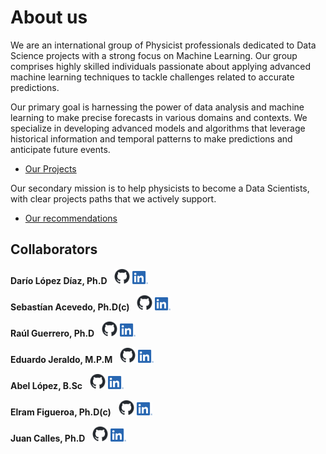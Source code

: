 <!-- ---
layout: default
--- -->

<!-- Comentarios -->


<!-- Text can be **bold**, _italic_, or ~~strikethrough~~. -->
<!-- [Link to another page](./another-page.html). -->
<!-- There should be whitespace between paragraphs. -->

<!-- # Header 1 -->
<!-- ## Header 2 -->

<!-- 
     > This is a blockquote following a header.
     >
     > When something is important enough, you do it even if the odds are not in your favor.
-->

<!--  #### Header 4 

  *   This is an unordered list following a header.
  *   This is an unordered list following a header.
  *   This is an unordered list following a header.

  ##### Header 5

  1.  This is an ordered list following a header.
  2.  This is an ordered list following a header.
  3.  This is an ordered list following a header.

  ###### Header 6

| head1        | head two          | three |
|:-------------|:------------------|:------|
| ok           | good swedish fish | nice  |
| out of stock | good and plenty   | nice  |
| ok           | good `oreos`      | hmm   |
| ok           | good `zoute` drop | yumm  |

  ### There's a horizontal rule below this.

  * * *

  ### Here is an unordered list:

  *   Item foo
  *   Item bar
  *   Item baz
  *   Item zip

  ### And an ordered list:

  1.  Item one
  1.  Item two
  1.  Item three
  1.  Item four

  ### And a nested list:

- level 1 item
  - level 2 item
  - level 2 item
    - level 3 item
    - level 3 item
- level 1 item
  - level 2 item
  - level 2 item
  - level 2 item
- level 1 item
  - level 2 item
  - level 2 item
- level 1 item

### Small image

![Octocat](https://github.githubassets.com/images/icons/emoji/octocat.png)

### Large image

![Branching](https://guides.github.com/activities/hello-world/branching.png)


### Definition lists can be used with HTML syntax.

<dl>
<dt>Name</dt>
<dd>Godzilla</dd>
<dt>Born</dt>
<dd>1952</dd>
<dt>Birthplace</dt>
<dd>Japan</dd>
<dt>Color</dt>
<dd>Green</dd>
</dl>

```
Long, single-line code blocks should not wrap. They should horizontally scroll if they are too long. This line should be long enough to demonstrate this.
```

```
The final element.
```
--> 

# About us

We are an international group of Physicist professionals dedicated to Data Science projects with a strong focus on Machine Learning. Our group comprises highly skilled individuals passionate about applying advanced machine learning techniques to tackle challenges related to accurate predictions.

Our primary goal is harnessing the power of data analysis and machine learning to make precise forecasts in various domains and contexts. We specialize in developing advanced models and algorithms that leverage historical information and temporal patterns to make predictions and anticipate future events.
* [Our Projects](https://phydata.github.io/projects)  

Our secondary mission is to help physicists to become a Data Scientists, with clear projects paths that we actively support.          
* [Our recommendations](https://phydata.github.io/become)

## Collaborators

**Darío López Díaz, Ph.D** &nbsp; [<img src="github-mark.png" alt="drawing" width="25"/>](https://dariolopezd.github.io/) [<img src="LinkLOGO.png" alt="drawing" width="25"/>](https://www.linkedin.com/in/dar%C3%ADo-l%C3%B3pez-d%C3%ADaz-6b646837/) 

**Sebastían Acevedo, Ph.D(c)** &nbsp; [<img src="github-mark.png" alt="drawing" width="25"/>](https://github.com/sebastianacevedoespinoza) [<img src="LinkLOGO.png" alt="drawing" width="25"/>](https://www.linkedin.com/in/sebasti%C3%A1n-acevedo-espinoza-611b52282/)  

**Raúl Guerrero, Ph.D** &nbsp; [<img src="github-mark.png" alt="drawing" width="25"/>]() [<img src="LinkLOGO.png" alt="drawing" width="25"/>](https://www.linkedin.com/in/raul-guerrero-science/) 

**Eduardo Jeraldo, M.P.M** &nbsp; [<img src="github-mark.png" alt="drawing" width="25"/>](https://github.com/Lanzet) [<img src="LinkLOGO.png" alt="drawing" width="25"/>](https://www.linkedin.com/in/ejeraldo/)

**Abel López, B.Sc** &nbsp; [<img src="github-mark.png" alt="drawing" width="25"/>](https://github.com/eibel) [<img src="LinkLOGO.png" alt="drawing" width="25"/>](https://www.linkedin.com/) 

**Elram Figueroa, Ph.D(c)** &nbsp; [<img src="github-mark.png" alt="drawing" width="25"/>]() [<img src="LinkLOGO.png" alt="drawing" width="25"/>](https://www.linkedin.com/in/elram-figueroa-b4847774/)

**Juan Calles, Ph.D** &nbsp; [<img src="github-mark.png" alt="drawing" width="25"/>](https://github.com/jcallesh) [<img src="LinkLOGO.png" alt="drawing" width="25"/>](https://www.linkedin.com/in/juan-calles-95590710a/) 
